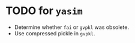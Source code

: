 # TODO for `yasim`

- Determine whether `fai` or `gvpkl` was obsolete.
- Use compressed pickle in `gvpkl`.

